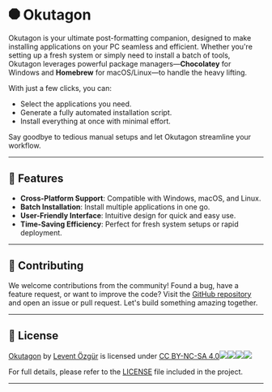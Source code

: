 # &#11203; Okutagon  

Okutagon is your ultimate post-formatting companion, designed to make installing applications on your PC seamless and efficient. Whether you're setting up a fresh system or simply need to install a batch of tools, Okutagon leverages powerful package managers—**Chocolatey** for Windows and **Homebrew** for macOS/Linux—to handle the heavy lifting.  

With just a few clicks, you can:  
- Select the applications you need.  
- Generate a fully automated installation script.  
- Install everything at once with minimal effort.  

Say goodbye to tedious manual setups and let Okutagon streamline your workflow.  

---

## 🚀 Features  

- **Cross-Platform Support**: Compatible with Windows, macOS, and Linux.  
- **Batch Installation**: Install multiple applications in one go.  
- **User-Friendly Interface**: Intuitive design for quick and easy use.  
- **Time-Saving Efficiency**: Perfect for fresh system setups or rapid deployment.  

---

## 🤝 Contributing  

We welcome contributions from the community! Found a bug, have a feature request, or want to improve the code? Visit the [GitHub repository](https://github.com/levent1ozgur/okutagon) and open an issue or pull request. Let's build something amazing together.  

---

## 📄 License  

 [Okutagon](https://okutagon.netlify.app) by [Levent Özgür](https://github.com/levent1ozgur) is licensed under [CC BY-NC-SA 4.0![](https://mirrors.creativecommons.org/presskit/icons/cc.svg?ref=chooser-v1)![](https://mirrors.creativecommons.org/presskit/icons/by.svg?ref=chooser-v1)![](https://mirrors.creativecommons.org/presskit/icons/nc.svg?ref=chooser-v1)![](https://mirrors.creativecommons.org/presskit/icons/sa.svg?ref=chooser-v1)](https://creativecommons.org/licenses/by-nc-sa/4.0/?ref=chooser-v1) 

For full details, please refer to the [LICENSE](./LICENSE) file included in the project.  

---


